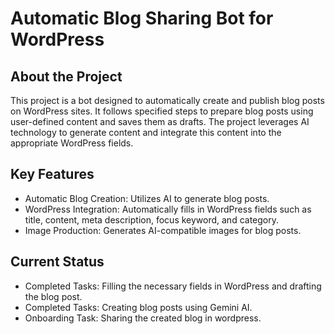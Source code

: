 # Automatic Blog Sharing Bot for WordPress

## About the Project
This project is a bot designed to automatically create and publish blog posts on WordPress sites. It follows specified steps to prepare blog posts using user-defined content and saves them as drafts. The project leverages AI technology to generate content and integrate this content into the appropriate WordPress fields.

## Key Features
- Automatic Blog Creation: Utilizes AI to generate blog posts.
- WordPress Integration: Automatically fills in WordPress fields such as title, content, meta description, focus keyword, and category.
- Image Production: Generates AI-compatible images for blog posts.

## Current Status
- Completed Tasks: Filling the necessary fields in WordPress and drafting the blog post.
- Completed Tasks: Creating blog posts using  Gemini AI.
- Onboarding Task: Sharing the created blog in wordpress.